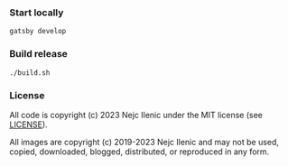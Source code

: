 ### Start locally
`gatsby develop`

### Build release
`./build.sh`

### License
All code is copyright (c) 2023 Nejc Ilenic under the MIT license (see [LICENSE](LICENSE)).

All images are copyright (c) 2019-2023 Nejc Ilenic and may not be used, copied, downloaded, blogged, distributed, or reproduced in any form.
